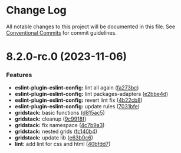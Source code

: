 # Change Log

All notable changes to this project will be documented in this file.
See [Conventional Commits](https://conventionalcommits.org) for commit guidelines.

# 8.2.0-rc.0 (2023-11-06)


### Features

* **eslint-plugin-eslint-config:** lint all again ([fa273bc](https://github.com/ekzo-dev/aurelia-components/commit/fa273bcc466c81052e3ec5161862ebf9ec2330ca))
* **eslint-plugin-eslint-config:** lint packages-adapters ([e2bbe4d](https://github.com/ekzo-dev/aurelia-components/commit/e2bbe4d0d3ff8449191861396e0db743935a5035))
* **eslint-plugin-eslint-config:** revert lint fix ([4b22cb8](https://github.com/ekzo-dev/aurelia-components/commit/4b22cb80c1e38a5e6bc13d05c804941830606823))
* **eslint-plugin-eslint-config:** update rules ([7031bfe](https://github.com/ekzo-dev/aurelia-components/commit/7031bfe1b1c5cab9ab283689b644b7758957e1ff))
* **gridstack:** basic functions ([d815ac5](https://github.com/ekzo-dev/aurelia-components/commit/d815ac5f3bd719134852dbbe11ee5d411d533b18))
* **gridstack:** cleanup ([9c9918f](https://github.com/ekzo-dev/aurelia-components/commit/9c9918f93130917f7cec9828582cf9ed0d970b8d))
* **gridstack:** fix namespace ([4c7b9a3](https://github.com/ekzo-dev/aurelia-components/commit/4c7b9a30ecf498c1841d1e046d43b873d255454f))
* **gridstack:** nested grids ([fc140b4](https://github.com/ekzo-dev/aurelia-components/commit/fc140b4fba9daef145323d0829fb08d87fb52780))
* **gridstack:** update lib ([e63b0c6](https://github.com/ekzo-dev/aurelia-components/commit/e63b0c6a739e6b2e7aa7203d523b57b7fc74d460))
* **lint:** add lint for css and html ([40bfdd7](https://github.com/ekzo-dev/aurelia-components/commit/40bfdd7122637e7e32659f1a9db233afb4bf3622))
